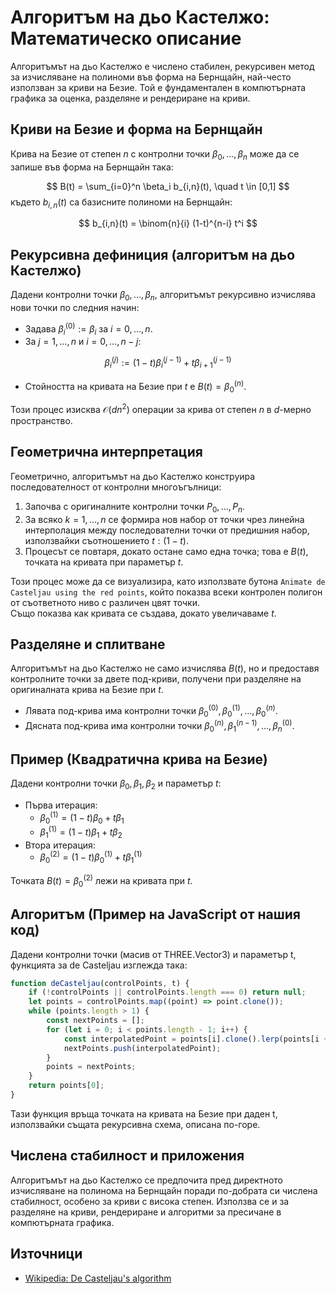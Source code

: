# Алгоритъм на дьо Кастелжо: Математическо описание

Алгоритъмът на дьо Кастелжо е числено стабилен, рекурсивен метод за изчисляване на полиноми във форма на Бернщайн, най-често използван за криви на Безие. Той е фундаментален в компютърната графика за оценка, разделяне и рендериране на криви.

## Криви на Безие и форма на Бернщайн
Крива на Безие от степен $n$ с контролни точки $\beta_0, \ldots, \beta_n$ може да се запише във форма на Бернщайн така:

$$
B(t) = \sum_{i=0}^n \beta_i b_{i,n}(t), \quad t \in [0,1]
$$
където $b_{i,n}(t)$ са базисните полиноми на Бернщайн:

$$
b_{i,n}(t) = \binom{n}{i} (1-t)^{n-i} t^i
$$

## Рекурсивна дефиниция (алгоритъм на дьо Кастелжо)
Дадени контролни точки $\beta_0, \ldots, \beta_n$, алгоритъмът рекурсивно изчислява нови точки по следния начин:

- Задава $\beta_i^{(0)} := \beta_i$ за $i = 0, \ldots, n$.
- За $j = 1, \ldots, n$ и $i = 0, \ldots, n-j$:

$$
\beta_i^{(j)} := (1-t) \beta_i^{(j-1)} + t \beta_{i+1}^{(j-1)}
$$

- Стойността на кривата на Безие при $t$ е $B(t) = \beta_0^{(n)}$.

Този процес изисква $\mathcal{O}(d n^2)$ операции за крива от степен $n$ в $d$-мерно пространство.

## Геометрична интерпретация
Геометрично, алгоритъмът на дьо Кастелжо конструира последователност от контролни многоъгълници:

1. Започва с оригиналните контролни точки $P_0, \ldots, P_n$.
2. За всяко $k = 1, \ldots, n$ се формира нов набор от точки чрез линейна интерполация между последователни точки от предишния набор, използвайки съотношението $t : (1-t)$.
3. Процесът се повтаря, докато остане само една точка; това е $B(t)$, точката на кривата при параметър $t$.

Този процес може да се визуализира, като използвате бутона `Animate de Casteljau using the red points`, който показва всеки контролен полигон от съответното ниво с различен цвят точки. <br>
Също показва как кривата се създава, докато увеличаваме $t$.

## Разделяне и сплитване
Алгоритъмът на дьо Кастелжо не само изчислява $B(t)$, но и предоставя контролните точки за двете под-криви, получени при разделяне на оригиналната крива на Безие при $t$.

- Лявата под-крива има контролни точки $\beta_0^{(0)}, \beta_0^{(1)}, \ldots, \beta_0^{(n)}$.
- Дясната под-крива има контролни точки $\beta_0^{(n)}, \beta_1^{(n-1)}, \ldots, \beta_n^{(0)}$.

## Пример (Квадратична крива на Безие)
Дадени контролни точки $\beta_0, \beta_1, \beta_2$ и параметър $t$:

- Първа итерация:
  - $\beta_0^{(1)} = (1-t)\beta_0 + t\beta_1$
  - $\beta_1^{(1)} = (1-t)\beta_1 + t\beta_2$
- Втора итерация:
  - $\beta_0^{(2)} = (1-t)\beta_0^{(1)} + t\beta_1^{(1)}$

Точката $B(t) = \beta_0^{(2)}$ лежи на кривата при $t$.

## Алгоритъм (Пример на JavaScript от нашия код)
Дадени контролни точки (масив от THREE.Vector3) и параметър t, функцията за de Casteljau изглежда така:

```js
function deCasteljau(controlPoints, t) {
    if (!controlPoints || controlPoints.length === 0) return null;
    let points = controlPoints.map((point) => point.clone());
    while (points.length > 1) {
        const nextPoints = [];
        for (let i = 0; i < points.length - 1; i++) {
            const interpolatedPoint = points[i].clone().lerp(points[i + 1], t);
            nextPoints.push(interpolatedPoint);
        }
        points = nextPoints;
    }
    return points[0];
}
```

Тази функция връща точката на кривата на Безие при даден t, използвайки същата рекурсивна схема, описана по-горе.

## Числена стабилност и приложения
Алгоритъмът на дьо Кастелжо се предпочита пред директното изчисляване на полинома на Бернщайн поради по-добрата си числена стабилност, особено за криви с висока степен. Използва се и за разделяне на криви, рендериране и алгоритми за пресичане в компютърната графика.

## Източници
- [Wikipedia: De Casteljau's algorithm](https://en.wikipedia.org/wiki/De_Casteljau%27s_algorithm)
